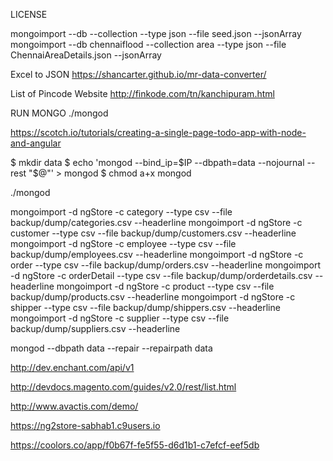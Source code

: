 LICENSE


mongoimport --db <db-name> --collection <coll-name> --type json --file seed.json
--jsonArray
mongoimport --db chennaiflood --collection area --type json --file ChennaiAreaDetails.json --jsonArray

Excel to JSON
https://shancarter.github.io/mr-data-converter/

List of Pincode Website
http://finkode.com/tn/kanchipuram.html

RUN MONGO
./mongod

https://scotch.io/tutorials/creating-a-single-page-todo-app-with-node-and-angular

$ mkdir data
$ echo 'mongod --bind_ip=$IP --dbpath=data --nojournal --rest "$@"' > mongod
$ chmod a+x mongod

./mongod

mongoimport -d ngStore -c category    --type csv --file backup/dump/categories.csv --headerline
mongoimport -d ngStore -c customer    --type csv --file backup/dump/customers.csv --headerline
mongoimport -d ngStore -c employee    --type csv --file backup/dump/employees.csv --headerline
mongoimport -d ngStore -c order       --type csv --file backup/dump/orders.csv --headerline
mongoimport -d ngStore -c orderDetail --type csv --file backup/dump/orderdetails.csv --headerline
mongoimport -d ngStore -c product     --type csv --file backup/dump/products.csv --headerline
mongoimport -d ngStore -c shipper     --type csv --file backup/dump/shippers.csv --headerline
mongoimport -d ngStore -c supplier    --type csv --file backup/dump/suppliers.csv --headerline


mongod --dbpath data --repair --repairpath data

http://dev.enchant.com/api/v1

http://devdocs.magento.com/guides/v2.0/rest/list.html

http://www.avactis.com/demo/

https://ng2store-sabhab1.c9users.io

https://coolors.co/app/f0b67f-fe5f55-d6d1b1-c7efcf-eef5db